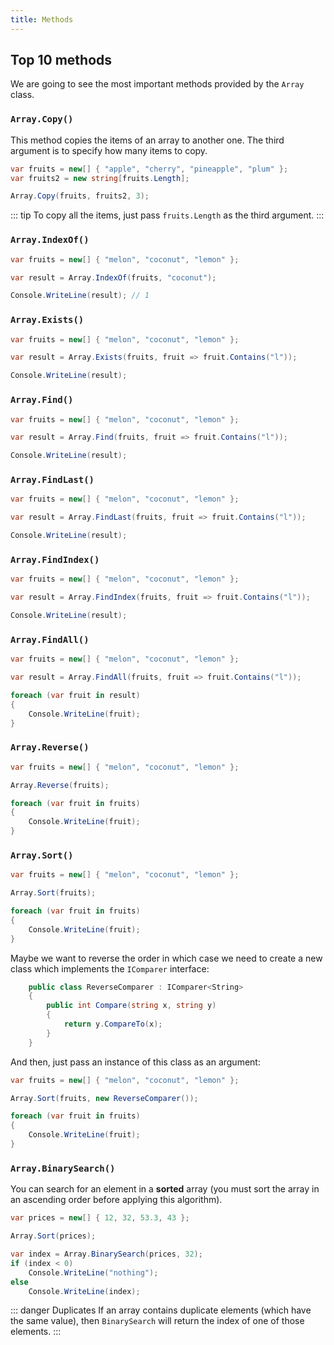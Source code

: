 ```yaml
---
title: Methods
---
```


## Top 10 methods
We are going to see the most important methods provided by the `Array` class.


### `Array.Copy()`
This method copies the items of an array to another one. The third argument is to specify how many items to copy.

``` csharp
var fruits = new[] { "apple", "cherry", "pineapple", "plum" };
var fruits2 = new string[fruits.Length];

Array.Copy(fruits, fruits2, 3);
```

::: tip
To copy all the items, just pass `fruits.Length` as the third argument.
:::


### `Array.IndexOf()`
``` csharp
var fruits = new[] { "melon", "coconut", "lemon" };

var result = Array.IndexOf(fruits, "coconut");

Console.WriteLine(result); // 1
```

### `Array.Exists()`

``` csharp
var fruits = new[] { "melon", "coconut", "lemon" };

var result = Array.Exists(fruits, fruit => fruit.Contains("l"));

Console.WriteLine(result);
```

### `Array.Find()`
``` csharp
var fruits = new[] { "melon", "coconut", "lemon" };

var result = Array.Find(fruits, fruit => fruit.Contains("l"));

Console.WriteLine(result);
```

### `Array.FindLast()`
``` csharp
var fruits = new[] { "melon", "coconut", "lemon" };

var result = Array.FindLast(fruits, fruit => fruit.Contains("l"));

Console.WriteLine(result);
```

### `Array.FindIndex()`
``` csharp
var fruits = new[] { "melon", "coconut", "lemon" };

var result = Array.FindIndex(fruits, fruit => fruit.Contains("l"));

Console.WriteLine(result);
```

### `Array.FindAll()`
``` csharp
var fruits = new[] { "melon", "coconut", "lemon" };

var result = Array.FindAll(fruits, fruit => fruit.Contains("l"));

foreach (var fruit in result)
{
    Console.WriteLine(fruit);
}
```

### `Array.Reverse()`
``` csharp
var fruits = new[] { "melon", "coconut", "lemon" };

Array.Reverse(fruits);

foreach (var fruit in fruits)
{
    Console.WriteLine(fruit);
}
```

### `Array.Sort()`
``` csharp
var fruits = new[] { "melon", "coconut", "lemon" };

Array.Sort(fruits);

foreach (var fruit in fruits)
{
    Console.WriteLine(fruit);
}
```

Maybe we want to reverse the order in which case we need to create a new class which implements the `IComparer` interface:
``` csharp
    public class ReverseComparer : IComparer<String>
    {
        public int Compare(string x, string y)
        {
            return y.CompareTo(x);
        }
    }
```

And then, just pass an instance of this class as an argument:

``` csharp
var fruits = new[] { "melon", "coconut", "lemon" };

Array.Sort(fruits, new ReverseComparer());

foreach (var fruit in fruits)
{
    Console.WriteLine(fruit);
}
```

### `Array.BinarySearch()`
You can search for an element in a **sorted** array (you must sort the array in an ascending order before applying this algorithm).

``` csharp
var prices = new[] { 12, 32, 53.3, 43 };

Array.Sort(prices);

var index = Array.BinarySearch(prices, 32);
if (index < 0)
    Console.WriteLine("nothing");
else
    Console.WriteLine(index);
```

::: danger Duplicates
If an array contains duplicate elements (which have the same value), then `BinarySearch` will return the index of one of those elements.
:::